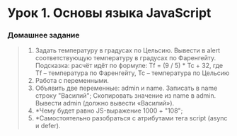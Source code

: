 # Урок 1. Основы языка JavaScript
### Домашнее задание
> 1. Задать температуру в градусах по Цельсию. Вывести в alert соответствующую температуру в
градусах по Фаренгейту. Подсказка: расчёт идёт по формуле: Tf = (9 / 5) * Tc + 32, где Tf –
температура по Фаренгейту, Tc – температура по Цельсию
> 2. Работа с переменными.
> 3. Объявить две переменные: admin и name. Записать в name строку "Василий"; Скопировать
значение из name в admin. Вывести admin (должно вывести «Василий»).
> 4. *Чему будет равно JS-выражение 1000 + "108";
> 5. *Самостоятельно разобраться с атрибутами тега script (async и defer).
